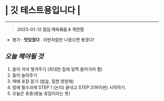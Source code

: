 # | **깃 테스트**용입니다 |
----------------------

> **2023-01-12 점심 제육볶음 & 계란찜**
- 평가 : **맛있었다** . 이번처럼만 나왔으면 좋겠다!

## ***오늘 해야될 것***

1. 들이 저녁 챙겨주기 (최대한 집에 일찍 들어가야 함)
2. 들이 놀아주기
3. 택배 포장 뜯기 (밥솥, 질켄 영양제)
4. 밤에 필수과제 STEP 1 (논리) 끝내고 STEP 2(파이썬) 시작하기.
5. 오늘은 휴총(총놀 휴업이라는 뜻)
```